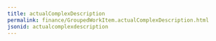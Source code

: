 ```yaml
---
title: actualComplexDescription
permalink: finance/GroupedWorkItem.actualComplexDescription.html
jsonid: actualcomplexdescription
---
```

